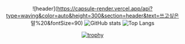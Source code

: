 <div align=center>

![header](https://capsule-render.vercel.app/api?type=waving&color=auto&height=300&section=header&text=쓰고싶은 말%20&fontSize=90)
![GitHub stats](https://github-readme-stats.vercel.app/api?&descAlign=60&color=gradient&username=아이디&theme=buefy&show_icons=true) 
![Top Langs](https://github-readme-stats.vercel.app/api/top-langs/?username=아이디&layout=compact&theme=buefy)
 <br>
 
[![trophy](https://github-profile-trophy.vercel.app/?username=아이디)](https://github.com/ryo-ma/github-profile-trophy)

